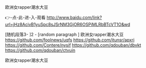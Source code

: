 
欧洲女rapper潮水大豆




👉-点-此-进-入-观看  http://www.baidu.com/link?url=jHz8AcivB1yuSpc8sJSrNM3GjOR6OSPiMLRbBTcVT1O&wd




[随机段落3-
]2 - [random paragraph
]
欧洲女rapper潮水大豆 https://github.com/foolnews/uqfs
https://github.com/itunsr/apxri
https://github.com/Contere/nysif
https://github.com/qdouban/dbvkt
https://github.com/qdouban/ctvuin





欧洲女rapper潮水大豆
